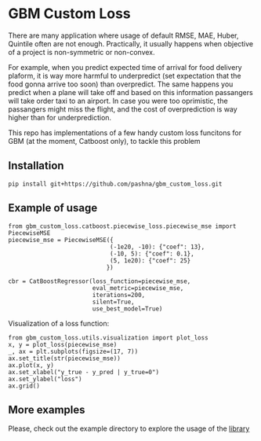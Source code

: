 # GBM Custom Loss
There are many application where usage of default RMSE, MAE, Huber, Quintile often are not enough. Practically, it usually happens when objective of a project is non-symmetric or non-convex. 

For example, when you predict expected time of arrival for food delivery plaform, it is way more harmful to underpredict (set expectation that the food gonna arrive too soon) than overpredict. The same happens you predict when a plane will take off and based on this information passangers will take order taxi to an airport. In case you were too  oprimistic, the passangers might miss the flight, and the cost of overprediction is way higher than for underprediction. 

This repo has implementations of a few handy custom loss funcitons for GBM (at the moment, Catboost only), to tackle this problem


## Installation
```
pip install git+https://github.com/pashna/gbm_custom_loss.git
```

## Example of usage

```
from gbm_custom_loss.catboost.piecewise_loss.piecewise_mse import PiecewiseMSE
piecewise_mse = PiecewiseMSE({ 
                             (-1e20, -10): {"coef": 13}, 
                             (-10, 5): {"coef": 0.1},
                             (5, 1e20): {"coef": 25}
                            })
                            
cbr = CatBoostRegressor(loss_function=piecewise_mse,
                        eval_metric=piecewise_mse,
                        iterations=200,
                        silent=True,
                        use_best_model=True)
```

Visualization of a loss function:
```
from gbm_custom_loss.utils.visualization import plot_loss
x, y = plot_loss(piecewise_mse)
_, ax = plt.subplots(figsize=(17, 7))
ax.set_title(str(piecewise_mse))
ax.plot(x, y)
ax.set_xlabel("y_true - y_pred | y_true=0")
ax.set_ylabel("loss")
ax.grid()
```

## More examples
Please, check out the example directory to explore the usage of the [library](https://github.com/pashna/gbm_custom_loss/tree/master/example)

